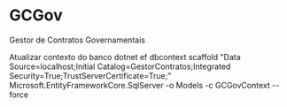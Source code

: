 # GCGov
 Gestor de Contratos Governamentais

Atualizar contexto do banco
dotnet ef dbcontext scaffold "Data Source=localhost;Initial Catalog=GestorContratos;Integrated Security=True;TrustServerCertificate=True;" Microsoft.EntityFrameworkCore.SqlServer -o Models -c GCGovContext --force


